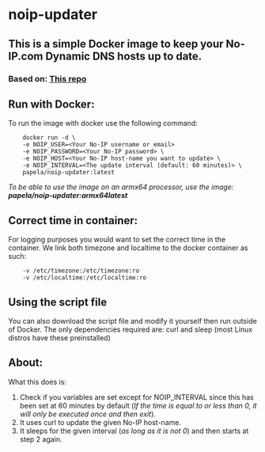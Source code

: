 # noip-updater
## This is a simple Docker image to keep your No-IP.com Dynamic DNS hosts up to date. 
### Based on: [This repo](https://github.com/Mardiie/noip-update)
Run with Docker:
-------------

To run the image with docker use the following command:
```
    docker run -d \
    -e NOIP_USER=<Your No-IP username or email>
    -e NOIP_PASSWORD=<Your No-IP password> \
    -e NOIP_HOST=<Your No-IP host-name you want to update> \
    -e NOIP_INTERVAL=<The update interval (default: 60 minutes)> \
    papela/noip-updater:latest
```
_To be able to use the image on an armx64 processor, use the image: **papela/noip-updater:armx64latest**_

Correct time in container:
------------- 
For logging purposes you would want to set the correct time in the container.
We link both timezone and localtime to the docker container as such:
```
    -v /etc/timezone:/etc/timezone:ro 
    -v /etc/localtime:/etc/localtime:ro 
```

Using the script file
----------------------------

You can also download the script file and modify it yourself then run outside of Docker. 
The only dependencies required are: curl and sleep (most Linux distros have these preinstalled)

About:
----------
What this does is:

1. Check if you variables are set except for NOIP_INTERVAL since this has been set at 60 minutes by default (_If the time is equal to or less than 0, it will only be executed once and then exit_).
2. It uses curl to update the given No-IP host-name.
3. It sleeps for the given interval (_as long as it is not 0_) and then starts at step 2 again.